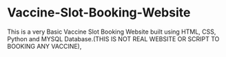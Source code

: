 # Vaccine-Slot-Booking-Website
This is a very Basic Vaccine Slot Booking Website built using HTML, CSS, Python and MYSQL Database.(THIS IS NOT REAL WEBSITE OR SCRIPT TO BOOKING ANY VACCINE),
